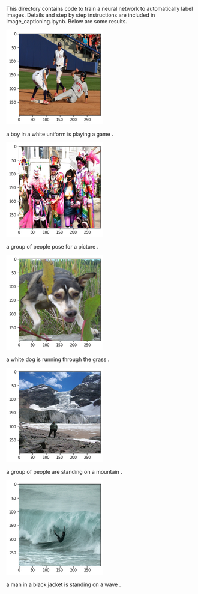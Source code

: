 This directory contains code to train a neural network to automatically label images. Details and step by step instructions are included in image_captioning.ipynb. Below are some results.


 ![Alt text](figures/figure1.png?raw=true "Title2")
 
 a boy in a white uniform is playing a game .


 ![Alt text](figures/figure2.png?raw=true "Title2")
 
 a group of people pose for a picture .


 ![Alt text](figures/figure3.png?raw=true "Title2")
 
 a white dog is running through the grass .


 ![Alt text](figures/figure4.png?raw=true "Title2")
 
 a group of people are standing on a mountain .


 ![Alt text](figures/figure5.png?raw=true "Title2")
 
 a man in a black jacket is standing on a wave .

